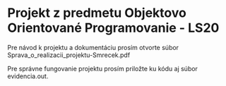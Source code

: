 # Projekt z predmetu Objektovo Orientované Programovanie - LS20

Pre návod k projektu a dokumentáciu prosím otvorte súbor Sprava_o_realizacii_projektu-Smrecek.pdf

Pre správne fungovanie projektu prosím priložte ku kódu aj súbor evidencia.out.
